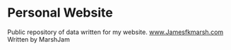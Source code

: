 # Personal Website
Public repository of data written for my website. www.Jamesfkmarsh.com <br/>
Written by MarshJam
